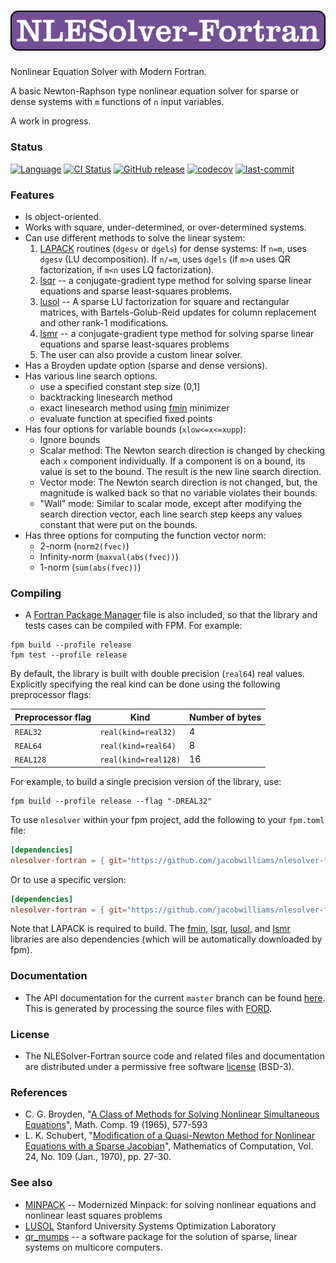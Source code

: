 ![nlesolver-fortran](media/logo.png)
============

Nonlinear Equation Solver with Modern Fortran.

A basic Newton-Raphson type nonlinear equation solver for sparse or dense systems with `m` functions of `n` input variables.

A work in progress.

### Status

[![Language](https://img.shields.io/badge/-Fortran-734f96?logo=fortran&logoColor=white)](https://github.com/topics/fortran)
[![CI Status](https://github.com/jacobwilliams/nlesolver-fortran/actions/workflows/CI.yml/badge.svg)](https://github.com/jacobwilliams/nlesolver-fortran/actions)
[![GitHub release](https://img.shields.io/github/release/jacobwilliams/nlesolver-fortran.svg)](https://github.com/jacobwilliams/nlesolver-fortran/releases/latest)
[![codecov](https://codecov.io/gh/jacobwilliams/nlesolver-fortran/branch/master/graph/badge.svg)](https://codecov.io/gh/jacobwilliams/nlesolver-fortran)
[![last-commit](https://img.shields.io/github/last-commit/jacobwilliams/nlesolver-fortran)](https://github.com/jacobwilliams/nlesolver-fortran/commits/master)

### Features

  * Is object-oriented.
  * Works with square, under-determined, or over-determined systems.
  * Can use different methods to solve the linear system:
    1. [LAPACK](https://www.netlib.org/lapack/) routines (`dgesv` or `dgels`) for dense systems: If `n=m`, uses `dgesv` (LU decomposition). If `n/=m`, uses `dgels` (if `m>n` uses QR factorization, if `m<n` uses LQ factorization).
    2. [lsqr](https://github.com/jacobwilliams/LSQR) -- a conjugate-gradient type method for solving sparse linear equations and sparse least-squares problems.
    3. [lusol](https://github.com/jacobwilliams/lusol) -- A sparse LU factorization for square and rectangular matrices, with Bartels-Golub-Reid updates for column replacement and other rank-1 modifications.
    4. [lsmr](https://github.com/jacobwilliams/LSMR) -- a conjugate-gradient type method for solving sparse linear equations and sparse least-squares problems
    5. The user can also provide a custom linear solver.
  * Has a Broyden update option (sparse and dense versions).
  * Has various line search options.
     * use a specified constant step size (0,1]
     * backtracking linesearch method
     * exact linesearch method using [fmin](https://github.com/jacobwilliams/fmin) minimizer
     * evaluate function at specified fixed points
  * Has four options for variable bounds (`xlow<=x<=xupp`):
     * Ignore bounds
     * Scalar method: The Newton search direction is changed by checking each `x` component individually. If a component is on a bound, its value is set to the bound. The result is the new line search direction.
     * Vector mode: The Newton search direction is not changed, but, the magnitude is walked back so that no variable violates their bounds.
     * "Wall" mode: Similar to scalar mode, except after modifying the search direction vector, each line search step keeps any values constant that were put on the bounds.
  * Has three options for computing the function vector norm:
     * 2-norm (`norm2(fvec)`)
     * Infinity-norm (`maxval(abs(fvec))`)
     * 1-norm (`sum(abs(fvec))`)

### Compiling

* A [Fortran Package Manager](https://github.com/fortran-lang/fpm) file is also included, so that the library and tests cases can be compiled with FPM. For example:

```
fpm build --profile release
fpm test --profile release
```

By default, the library is built with double precision (`real64`) real values. Explicitly specifying the real kind can be done using the following preprocessor flags:

Preprocessor flag | Kind  | Number of bytes
----------------- | ----- | ---------------
`REAL32`  | `real(kind=real32)`  | 4
`REAL64`  | `real(kind=real64)`  | 8
`REAL128` | `real(kind=real128)` | 16

For example, to build a single precision version of the library, use:

```
fpm build --profile release --flag "-DREAL32"
```

To use `nlesolver` within your fpm project, add the following to your `fpm.toml` file:
```toml
[dependencies]
nlesolver-fortran = { git="https://github.com/jacobwilliams/nlesolver-fortran.git" }
```

Or to use a specific version:

```toml
[dependencies]
nlesolver-fortran = { git="https://github.com/jacobwilliams/nlesolver-fortran.git", tag="1.1.0" }
```

Note that LAPACK is required to build. The [fmin](https://github.com/jacobwilliams/fmin), [lsqr](https://github.com/jacobwilliams/LSQR), [lusol](https://github.com/jacobwilliams/lusol), and [lsmr](https://github.com/jacobwilliams/LSMR) libraries are also dependencies (which will be automatically downloaded by fpm).

### Documentation

 * The API documentation for the current ```master``` branch can be found [here](https://jacobwilliams.github.io/nlesolver-fortran/).  This is generated by processing the source files with [FORD](https://github.com/Fortran-FOSS-Programmers/ford).

### License

 * The NLESolver-Fortran source code and related files and documentation are distributed under a permissive free software [license](https://github.com/jacobwilliams/nlesolver-fortran/blob/master/LICENSE) (BSD-3).

### References

  * C. G. Broyden, "[A Class of Methods for Solving Nonlinear Simultaneous Equations](https://www.ams.org/journals/mcom/1965-19-092/S0025-5718-1965-0198670-6/S0025-5718-1965-0198670-6.pdf)", Math. Comp. 19 (1965), 577-593
  * L. K. Schubert, "[Modification of a Quasi-Newton Method for Nonlinear Equations with a Sparse Jacobian](https://www.ams.org/journals/mcom/1970-24-109/S0025-5718-1970-0258276-9/S0025-5718-1970-0258276-9.pdf)", Mathematics of Computation, Vol. 24, No. 109 (Jan., 1970), pp. 27-30.

### See also

  * [MINPACK](https://github.com/fortran-lang/minpack) -- Modernized Minpack: for solving nonlinear equations and nonlinear least squares problems
  * [LUSOL](https://web.stanford.edu/group/SOL/software/lusol/) Stanford University Systems Optimization Laboratory
  * [qr_mumps](https://gitlab.com/qr_mumps/qr_mumps) -- a software package for the solution of sparse, linear
  systems on multicore computers.

